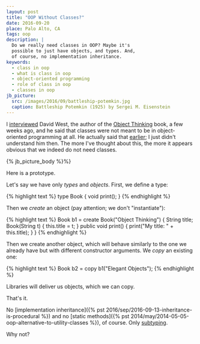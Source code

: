 ```yaml
---
layout: post
title: "OOP Without Classes?"
date: 2016-09-20
place: Palo Alto, CA
tags: oop
description: |
  Do we really need classes in OOP? Maybe it's
  possible to just have objects, and types. And,
  of course, no implementation inheritance.
keywords:
  - class in oop
  - what is class in oop
  - object-oriented programming
  - role of class in oop
  - classes in oop
jb_picture:
  src: /images/2016/09/battleship-potemkin.jpg
  caption: Battleship Potemkin (1925) by Sergei M. Eisenstein
---
```


I [interviewed](https://www.youtube.com/watch?v=s-hdZZzMCac)
David West, the author of the [Object Thinking](http://amzn.to/266oJr4) book,
a few weeks ago, and he said that classes were not meant to be in
object-oriented programming at all. He actually said that
[earlier](https://www.youtube.com/watch?v=RdE-d_EhzmA); I just didn't
understand him then. The more I've thought about this, the more it appears
obvious that we indeed do not need classes.

<!--more-->

{% jb_picture_body %}%}

Here is a prototype.

Let's say we have only _types_ and _objects_. First, we define a type:

{% highlight text %}
type Book {
  void print();
}
{% endhighlight %}

Then we _create_ an object (pay attention; we don't "instantiate"):

{% highlight text %}
Book b1 = create Book("Object Thinking") {
  String title;
  Book(String t) {
    this.title = t;
  }
  public void print() {
    print("My title: " + this.title);
  }
}
{% endhighlight %}

Then we create another object, which will behave similarly
to the one we already have but with different constructor arguments.
We _copy_ an existing one:

{% highlight text %}
Book b2 = copy b1("Elegant Objects");
{% endhighlight %}

Libraries will deliver us objects, which we can copy.

That's it.

No [implementation inheritance]({% pst 2016/sep/2016-09-13-inheritance-is-procedural %})
and no [static methods]({% pst 2014/may/2014-05-05-oop-alternative-to-utility-classes %}),
of course.
Only [subtyping](https://en.wikipedia.org/wiki/Subtyping).

Why not?
